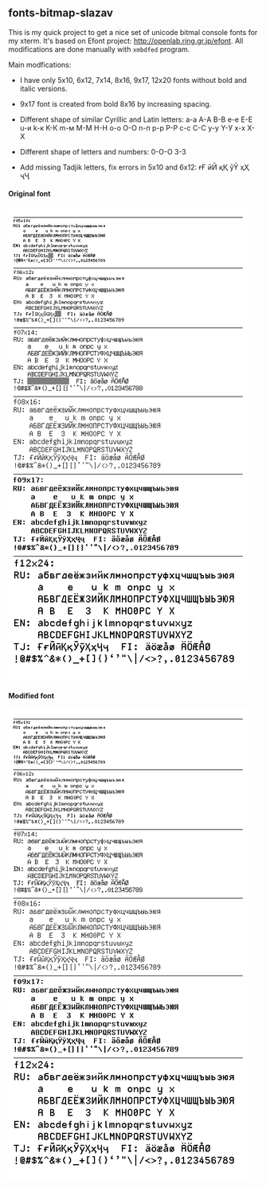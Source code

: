 ## fonts-bitmap-slazav


This is my quick project to get a nice set of unicode bitmal console fonts for my xterm.
It's based on Efont project: http://openlab.ring.gr.jp/efont.
All modifications are done manually with `xmbdfed` program.

Main modfications:

- I have only 5x10, 6x12, 7x14, 8x16, 9x17, 12x20 fonts without bold and italic versions.

- 9x17 font is created from bold 8x16 by increasing spacing.

- Different shape of similar Cyrillic and Latin letters:
  а-a А-A В-B e-е Е-E u-и k-к K-К m-м M-М H-Н о-o О-O n-п p-р P-Р c-с C-С y-у Y-У x-х X-Х

- Different shape of letters and numbers: 0-O-О 3-З

- Add missing Tadjik letters, fix errors in 5x10 and 6x12: ғҒ ӣӢ қҚ ȳȲ ҳҲ ҷҶ

#### Original font

<img src="https://raw.githubusercontent.com/slazav/fonts-bitmap-slazav/master/table_orig.png">

#### Modified font
<img src="https://raw.githubusercontent.com/slazav/fonts-bitmap-slazav/master/table_v1.png">
